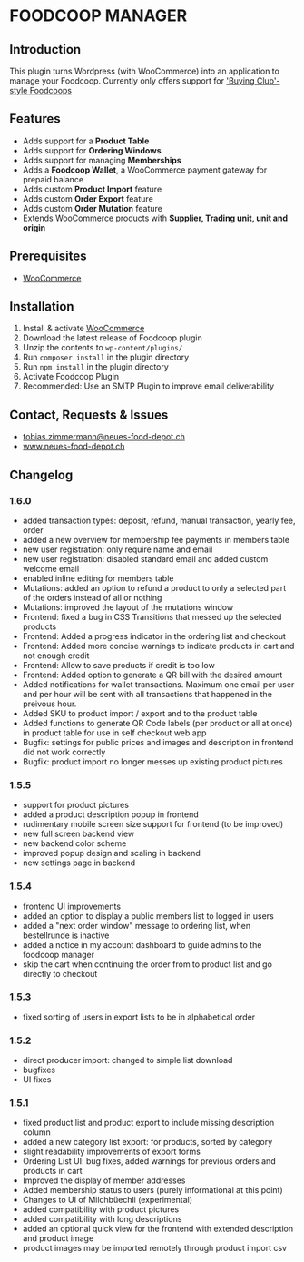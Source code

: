 # FOODCOOP MANAGER

## Introduction

This plugin turns Wordpress (with WooCommerce) into an application to manage your Foodcoop. Currently only offers support for ['Buying Club'-style Foodcoops](https://www.sustainweb.org/foodcoopstoolkit/buyingclubs/)

## Features

- Adds support for a **Product Table**
- Adds support for **Ordering Windows**
- Adds support for managing **Memberships**
- Adds a **Foodcoop Wallet**, a WooCommerce payment gateway for prepaid balance
- Adds custom **Product Import** feature
- Adds custom **Order Export** feature
- Adds custom **Order Mutation** feature
- Extends WooCommerce products with **Supplier, Trading unit, unit and origin**

## Prerequisites

- [WooCommerce](https://woocommerce.com/)

## Installation

1. Install & activate [WooCommerce](https://woocommerce.com/)
2. Download the latest release of Foodcoop plugin
3. Unzip the contents to `wp-content/plugins/`
4. Run `composer install` in the plugin directory
5. Run `npm install` in the plugin directory
6. Activate Foodcoop Plugin
7. Recommended: Use an SMTP Plugin to improve email deliverability

## Contact, Requests & Issues

- tobias.zimmermann@neues-food-depot.ch
- www.neues-food-depot.ch

## Changelog

### 1.6.0

- added transaction types: deposit, refund, manual transaction, yearly fee, order
- added a new overview for membership fee payments in members table
- new user registration: only require name and email
- new user registration: disabled standard email and added custom welcome email
- enabled inline editing for members table
- Mutations: added an option to refund a product to only a selected part of the orders instead of all or nothing
- Mutations: improved the layout of the mutations window
- Frontend: fixed a bug in CSS Transitions that messed up the selected products
- Frontend: Added a progress indicator in the ordering list and checkout
- Frontend: Added more concise warnings to indicate products in cart and not enough credit
- Frontend: Allow to save products if credit is too low
- Frontend: Added option to generate a QR bill with the desired amount
- Added notifications for wallet transactions. Maximum one email per user and per hour will be sent with all transactions that happened in the preivous hour.
- Added SKU to product import / export and to the product table
- Added functions to generate QR Code labels (per product or all at once) in product table for use in self checkout web app
- Bugfix: settings for public prices and images and description in frontend did not work correctly
- Bugfix: product import no longer messes up existing product pictures

### 1.5.5

- support for product pictures
- added a product description popup in frontend
- rudimentary mobile screen size support for frontend (to be improved)
- new full screen backend view
- new backend color scheme
- improved popup design and scaling in backend
- new settings page in backend

### 1.5.4

- frontend UI improvements
- added an option to display a public members list to logged in users
- added a "next order window" message to ordering list, when bestellrunde is inactive
- added a notice in my account dashboard to guide admins to the foodcoop manager
- skip the cart when continuing the order from to product list and go directly to checkout

### 1.5.3

- fixed sorting of users in export lists to be in alphabetical order

### 1.5.2

- direct producer import: changed to simple list download
- bugfixes
- UI fixes

### 1.5.1

- fixed product list and product export to include missing description column
- added a new category list export: for products, sorted by category
- slight readability improvements of export forms
- Ordering List UI: bug fixes, added warnings for previous orders and products in cart
- Improved the display of member addresses
- Added membership status to users (purely informational at this point)
- Changes to UI of Milchbüechli (experimental)
- added compatibility with product pictures
- added compatibility with long descriptions
- added an optional quick view for the frontend with extended description and product image
- product images may be imported remotely through product import csv
